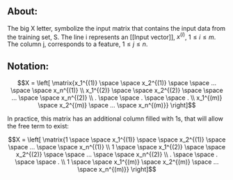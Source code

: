 ## About:

The big X letter, symbolize the input matrix that contains the input data from the training set, S.
The line i represents an [[Input vector]], $x^{(i)}$, $1 \le i \le m$.
The column j, corresponds to a feature, $1 \le j \le n$.

## Notation:

$$X = \left[ \matrix{x_1^{(1)} \space \space x_2^{(1)} \space \space ... \space \space x_n^{(1)} \\ x_1^{(2)} \space \space x_2^{(2)} \space \space ... \space \space x_n^{(2)} \\ . \space \space . \space \space . \\ x_1^{(m)} \space x_2^{(m)} \space ... \space x_n^{(m)}} \right]$$

In practice, this matrix has an additional column filled with 1s, that will allow the free term to exist:

$$X = \left[ \matrix{1 \space \space x_1^{(1)} \space \space x_2^{(1)} \space \space ... \space \space x_n^{(1)} \\ 1 \space \space x_1^{(2)} \space \space x_2^{(2)} \space \space ... \space \space x_n^{(2)} \\ . \space \space . \space \space . \\ 1 \space \space x_1^{(m)} \space x_2^{(m)} \space ... \space x_n^{(m)}} \right]$$
